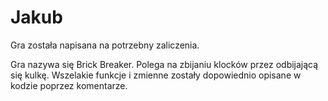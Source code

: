 # Jakub

Gra została napisana na potrzebny zaliczenia.

Gra nazywa się Brick Breaker. Polega na zbijaniu klocków przez odbijającą się kulkę. Wszelakie funkcje i zmienne zostały dopowiednio opisane w kodzie poprzez komentarze.
